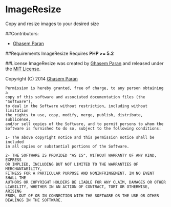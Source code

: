 ImageResize
===========

Copy and resize images to your desired size


##Contributors:
- [Ghasem Paran](http://khabargir.ir)  

##Requirements
ImageResize Requires **PHP >= 5.2**  

##License
ImageResize was created by [Ghasem Paran](http://khabargir.ir) and released under the [MIT License](http://opensource.org/licenses/mit-license.php).

Copyright (C) 2014 [Ghasem Paran](http://khabargir.ir)

    Permission is hereby granted, free of charge, to any person obtaining a
    copy of this software and associated documentation files (the "Software"),
    to deal in the Software without restriction, including without limitation
    the rights to use, copy, modify, merge, publish, distribute, sublicense,
    and/or sell copies of the Software, and to permit persons to whom the
    Software is furnished to do so, subject to the following conditions:

    1- The above copyright notice and this permission notice shall be included
    in all copies or substantial portions of the Software.
    
    2- THE SOFTWARE IS PROVIDED "AS IS", WITHOUT WARRANTY OF ANY KIND, EXPRESS
    OR IMPLIED, INCLUDING BUT NOT LIMITED TO THE WARRANTIES OF MERCHANTABILITY,
    FITNESS FOR A PARTICULAR PURPOSE AND NONINFRINGEMENT. IN NO EVENT SHALL THE
    AUTHORS OR COPYRIGHT HOLDERS BE LIABLE FOR ANY CLAIM, DAMAGES OR OTHER
    LIABILITY, WHETHER IN AN ACTION OF CONTRACT, TORT OR OTHERWISE, ARISING
    FROM, OUT OF OR IN CONNECTION WITH THE SOFTWARE OR THE USE OR OTHER
    DEALINGS IN THE SOFTWARE.
